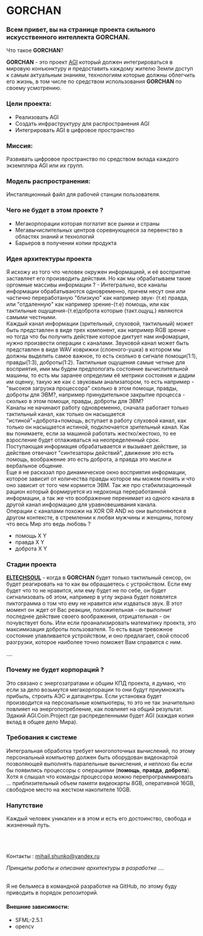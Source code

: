 # GORCHAN

### Всем привет, вы на странице проекта сильного искусственного интеллекта GORCHAN.
Что такое **GORCHAN**? <br>

**GORCHAN** - это проект [AGI](https://www.helenkapatsa.ru/silnyi-iskusstviennyi-intielliekt/) который должен интегрироваться в мировую конъюнктуру и предоставить каждому жителю Земли доступ к самым актуальным знаниям, технологиям которые должны облегчить его жизнь, в том числе по средством использования **GORCHAN** по своему усмотрению.



### Цели проекта:
* Реализовать AGI
* Создать инфраструктуру для распространения AGI
* Интегрировать AGI в цифровое пространство

### Миссия:
Развивать цифровое пространство по средством вклада каждого экземпляра AGI или их групп.

### Модель распространения:
Инсталяционный файл для рабочей станции пользователя.

### Чего не будет в этом проекте ?
* Мегакорпорации которая поглатит все рынки и страны
* Мегавычислительных центров соревнующееся за первенство в областях знаний и технологий
* Барьеров в получении копии продукта

### Идея архитектуры проекта
Я исхожу из того что человек окружен информацией, и её восприятие заставляет его производить действия. Но как мы обрабатываем такие оргомные массивы информации ? - Интегрально, все каналы информации обрабатываются одновременно, причем несут они или частично переработаную "близкую" как например звук- (т.е) правда, или "отдаленную" как например зрение-(т.е) помощь, или как тактильные ощущения-(т.е)доброта которые (такт.ощущ.) являются самыми честными.<br>
Каждый канал информации (зрительный, слуховой, тактильный) может быть представлен в виде трех компонент, как например RGB зрение - но тогда что бы получить действие которое диктует нам инфомарция, нужно произвести операции с каналами. Звуковой канал может быть представлен в виде WAV коврижки (слоеного-ушка) в котором мы должны выделить самое важное, то есть сколько в сигнале помощи(1:1), правды(1:3), доброты(1:2). Тактильные ощущения самые четные для восприятия, ими мы будем предпологать состояние вычислительной машины, то есть мы заранее определим её метрики состояния и дадим им оценку, такую же как с звуковым анализатором, то есть например - "высокоя загрузка процессора" сколько в этом помощи, правды, доброты для ЭВМ?, например принудительное закрытие процесса - сколько в этом помощи, правды, доброты для ЭВМ?<br>
Каналы не начинают работу одновременно, сначала работает только тактильный канал, как только он насыщается "истиной"=доброта+помощь, вступает в работу слуховой канал, как только он насыщается истиной, подключается зрительный канал. Как вы понимаете, если за машиной работать жестко/жестоко, то ее взросление будет отлаживаться на неопределенный срок.<br>
Поступающая информация обрабатывается и вызывает действие, за действие отвечают "синтезаторы действий", движение это есть помощь, воображение это есть доброта, а правда это мысли и вербальное общение.<br>
Еще я не расказал про динамическое окно восприятия информации, которое зависит от количества правды которое мы можем понять и что оно зависит от того чем кормится ЭВМ. Так же про стабилизационный рацион который формируется из недоконца переработанной информации, а так же что воображение перенимает из одного канала в другой канал информацию для уравновешивания канала.<br>
Операции с каналами похожи на XOR OR AND но они выполняются в другом контексте, в стремлении к любви мужчины и женщины, потому что весь Мир это ведь любовь ?
* помощь  X Y
* правда  X Y 
* доброта X Y 

### Стадии проекта
**[ELTECHSOUL](Документация/eltechsoul.md)** - когда в **GORCHAN** будет только тактильный сенсор, он будет реагировать на то как вы обращаетесь с устройством. Если ему будет что то не нравится, или ему будет не по себе, он будет сигнализовать об этом, например в углу экрана будет появлятся пиктограмма о том что ему не нравится или издваться звук. В этот момент он ждет от Вас реакции, положительная - он выполнит последнее действие своего воображения, отрицательная - он почувствует боль. Или если проанализировать математику проекта, это максимизация доброты пользователя. То есть ваше тревожное состояние улавливается устройством, и оно предлагает, свой способ разгрузки, которое наиболее точно поможет Вам справится с ним.

....

### Почему не будет корпораций ?
Это связано с энергозатратами и общим КПД проекта, я думаю, что если за дело возьмутся мегакорпорации то они будут приумножать прибыль, строить АЭС и датацентры. Если установка будет производится на персональные компьютеры, то это не так значительно повлияет на энергопотребление, как повлияет на общий результат. Эдакий AGI.Coin.Project где распределенными будет AGI (каждая копия вклад в общее дело Мира).

### Требования к системе
Интегральная обработка требует многопоточных вычислений, по этому персональный компьютер должен быть оборудован видеокартой позволяющей выполнять паралельные вычисления, и неплохо бы если бы появились процессоры с операциями (**помощь**, **правда**, **доброта**). Хотя я слышал что команды процессора можно перепрограммировать ... приблизительный объем памяти видеокарты 8GB, оперативной 16GB, свободное место на жестком накопителе 10GB.


### Напутствие
Каждый человек уникален и в этом и есть его достоинство, свобода и жизненный путь.

<br><br><br>
Контакты : mihail.shunko@yandex.ru


_Принципы работы и описание архитектуры в разработке ...._

<br>
Я не бельмеса в командной разработке на GitHub, по этому буду приводить в порядок репозиторий.<br>

#### Внешние зависимости:
* SFML-2.5.1  
* opencv
 
